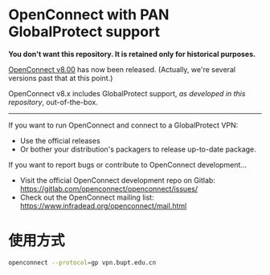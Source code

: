 # OpenConnect with PAN GlobalProtect support

**You don't want this repository. It is retained only for historical purposes.**

[OpenConnect v8.00](http://lists.infradead.org/pipermail/openconnect-devel/2019-January/005178.html) has
now been released. (Actually, we're several versions past that at this point.)

OpenConnect v8.x includes GlobalProtect support, _as developed in this repository_, out-of-the-box.

-----

If you want to run OpenConnect and connect to a GlobalProtect VPN:

* Use the official releases
* Or bother your distribution's packagers to release up-to-date package.

If you want to report bugs or contribute to OpenConnect development…

* Visit the official OpenConnect development repo on Gitlab: https://gitlab.com/openconnect/openconnect/issues/
* Check out the OpenConnect mailing list: https://www.infradead.org/openconnect/mail.html

# 使用方式
```bash
openconnect --protocol=gp vpn.bupt.edu.cn
```
